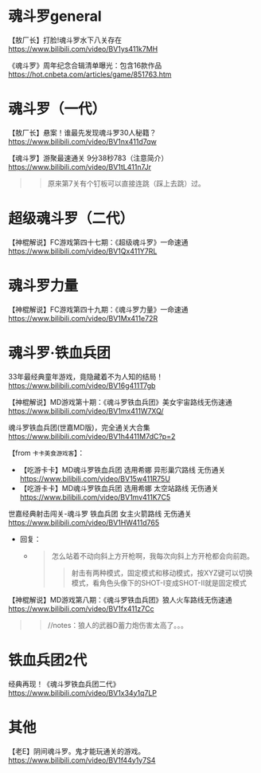 
# 魂斗罗general

【敖厂长】打脸!魂斗罗水下八关存在 https://www.bilibili.com/video/BV1ys411k7MH

《魂斗罗》周年纪念合辑清单曝光：包含16款作品 https://hot.cnbeta.com/articles/game/851763.htm

# 魂斗罗（一代）

【敖厂长】悬案！谁最先发现魂斗罗30人秘籍？ https://www.bilibili.com/video/BV1nx411d7qw

【魂斗罗】游聚最速通关 9分38秒783（注意简介） https://www.bilibili.com/video/BV1tL411n7Jr
>> 原来第7关有个钉板可以直接连跳（踩上去跳）过。

# 超级魂斗罗（二代）

【神棍解说】FC游戏第四十七期：《超级魂斗罗》一命速通 https://www.bilibili.com/video/BV1Qx411Y7RL

# 魂斗罗力量

【神棍解说】FC游戏第四十九期：《魂斗罗力量》一命速通 https://www.bilibili.com/video/BV1Mx411e72R

# 魂斗罗·铁血兵团

33年最经典童年游戏，竟隐藏着不为人知的结局！ https://www.bilibili.com/video/BV16g411T7gb

【神棍解说】MD游戏第十期：《魂斗罗铁血兵团》美女宇宙路线无伤速通 https://www.bilibili.com/video/BV1mx411W7XQ/

魂斗罗铁血兵团(世嘉MD版)，完全通关大合集 https://www.bilibili.com/video/BV1h4411M7dC?p=2

【from `卡卡美食游戏客`】：
- 【吃游卡卡】MD魂斗罗铁血兵团 选用希娜 异形巢穴路线 无伤通关 https://www.bilibili.com/video/BV15w411R75U
- 【吃游卡卡】MD魂斗罗铁血兵团 选用希娜 太空站路线 无伤通关 https://www.bilibili.com/video/BV1mv411K7C5

世嘉经典射击闯关-魂斗罗 铁血兵团 女主火箭路线 无伤通关 https://www.bilibili.com/video/BV1HW411d765
- 回复：
  * > 怎么站着不动向斜上方开枪啊，我每次向斜上方开枪都会向前跑。
    >> 射击有两种模式，固定模式和移动模式，按XYZ键可以切换模式，看角色头像下的SHOT-I变成SHOT-II就是固定模式

【神棍解说】MD游戏第八期：《魂斗罗铁血兵团》狼人火车路线无伤速通 https://www.bilibili.com/video/BV1fx411z7Cc
>> //notes：狼人的武器D蓄力炮伤害太高了。。。

# 铁血兵团2代

经典再现！《魂斗罗铁血兵团二代》 https://www.bilibili.com/video/BV1x34y1q7LP

# 其他

【老E】阴间魂斗罗。鬼才能玩通关的游戏。 https://www.bilibili.com/video/BV1f44y1y7S4
